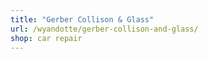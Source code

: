 ```yaml
---
title: "Gerber Collison & Glass"
url: /wyandotte/gerber-collison-and-glass/
shop: car repair
---
```

